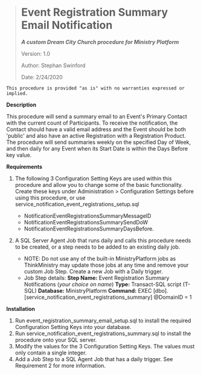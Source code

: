 > # Event Registration Summary Email Notification
> ***A custom Dream City Church procedure for Ministry Platform***
>
> Version: 1.0
>
> Author: Stephan Swinford
>
> Date: 2/24/2020

`This procedure is provided "as is" with no warranties expressed or implied.`

**Description**

This procedure will send a summary email to an Event's Primary Contact with the current count of Participants. To receive the notification, the Contact should have a valid email address and the Event should be both 'public' and also have an active Registration with a Registration Product. The procedure will send summaries weekly on the specified Day of Week, and then daily for any Event when its Start Date is within the Days Before key value.

**Requirements**

 1. The following 3 Configuration Setting Keys are used within this procedure and allow you to change some of the basic functionality. Create these keys under Administration > Configuration Settings before using this procedure, or use service_notification_event_registrations_setup.sql
    * NotificationEventRegistrationsSummaryMessageID
    * NotificationEventRegistrationsSummarySendDoW
    * NotificationEventRegistrationsSummaryDaysBefore.

2. A SQL Server Agent Job that runs daily and calls this procedure needs to be created, or a step needs to be added to an existing daily job.
    * NOTE: Do not use any of the built-in MinistryPlatform jobs as ThinkMinistry may update those jobs at any time and remove your custom Job Step. Create a new Job with a Daily trigger.
    * Job Step details:
      **Step Name:** Event Registration Summary Notifications (*your choice on name*)
      **Type:** Transact-SQL script (T-SQL)
      **Database:** MinistryPlatform
      **Command:** EXEC [dbo].[service_notification_event_registrations_summary] @DomainID = 1
      
**Installation**
1. Run event_registration_summary_email_setup.sql to install the required Configuration Setting Keys into your database.
2. Run service_notification_event_registrations_summary.sql to install the procedure onto your SQL server.
3. Modify the values for the 3 Configuration Setting Keys. The values must only contain a single integer.
4. Add a Job Step to a SQL Agent Job that has a daily trigger. See Requirement 2 for more information.
